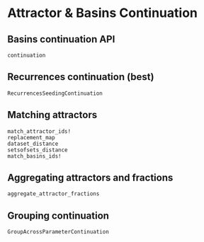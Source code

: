# Attractor & Basins Continuation


## Basins continuation API
```@docs
continuation
```

## Recurrences continuation (best)

```@docs
RecurrencesSeedingContinuation
```

## Matching attractors
```@docs
match_attractor_ids!
replacement_map
dataset_distance
setsofsets_distance
match_basins_ids!
```

## Aggregating attractors and fractions
```@docs
aggregate_attractor_fractions
```

## Grouping continuation
```@docs
GroupAcrossParameterContinuation
```
